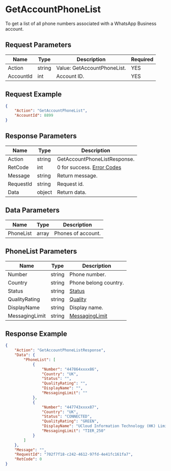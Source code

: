 # GetAccountPhoneList
To get a list of all phone numbers associated with a WhatsApp Business account.  

## Request Parameters
| Name      | Type   | Description         | Required |
| --------- | ------ | ------------------- | -------- |
| Action    | string | Value: GetAccountPhoneList. | YES      |
| AccountId | int    | Account ID.          | YES      |

## Request Example
```json
{
    "Action": "GetAccountPhoneList",
    "AccountId": 8899
}
```

## Response Parameters
| Name      | Type   | Description                                           |
| --------- | ------ | ----------------------------------------------------- |
| Action    | string | GetAccountPhoneListResponse.                                 |
| RetCode   | int    | 0 for success. [Error Codes](./999-Enum.md#error_code) |
| Message   | string | Return message.                                        |
| RequestId | string | Request id.                                            |
| Data      | object | Return data.                                           |

## Data Parameters
| Name      | Type  | Description       |
| --------- | ----- | ----------------- |
| PhoneList | array | Phones of account. |

## PhoneList Parameters
| Name           | Type   | Description                                           |
| -------------- | ------ | ----------------------------------------------------- |
| Number         | string | Phone number.                                          |
| Country        | string | Phone belong country.                                  |
| Status         | string | [Status](./999-Enum.md#phone_status)                  |
| QualityRating  | string | [Quality](./999-Enum.md#phone_quality_rating)         |
| DisplayName    | string | Display name.                                          |
| MessagingLimit | string | [MessagingLimit](./999-Enum.md#phone_messaging_limit) |

## Response Example
```json
{
    "Action": "GetAccountPhoneListResponse",
    "Data": {
        "PhoneList": [
            {
                "Number": "447864xxxx86",
                "Country": "UK",
                "Status": "",
                "QualityRating": "",
                "DisplayName": "",
                "MessagingLimit": ""
            },
            {
                "Number": "447743xxxx87",
                "Country": "UK",
                "Status": "CONNECTED",
                "QualityRating": "GREEN",
                "DisplayName": "UCloud Information Technology (HK) Limited",
                "MessagingLimit": "TIER_250"
            }
        ]
    },
    "Message": "",
    "RequestId": "702f7f18-c242-4612-97fd-4e41fc161fa7",
    "RetCode": 0
}
```

